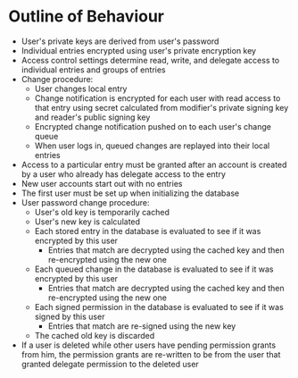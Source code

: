 # Outline of Behaviour #

- User's private keys are derived from user's password
- Individual entries encrypted using user's private encryption key
- Access control settings determine read, write, and delegate access to individual entries and groups of entries
- Change procedure:
    - User changes local entry
    - Change notification is encrypted for each user with read access to that entry using secret calculated from modifier's private signing key and reader's public signing key
    - Encrypted change notification pushed on to each user's change queue
    - When user logs in, queued changes are replayed into their local entries
- Access to a particular entry must be granted after an account is created by a user who already has delegate access to the entry
- New user accounts start out with no entries
- The first user must be set up when initializing the database
- User password change procedure:
    - User's old key is temporarily cached
    - User's new key is calculated
    - Each stored entry in the database is evaluated to see if it was encrypted by this user
        - Entries that match are decrypted using the cached key and then re-encrypted using the new one
    - Each queued change in the database is evaluated to see if it was encrypted by this user
        - Entries that match are decrypted using the cached key and then re-encrypted using the new one
    - Each signed permission in the database is evaluated to see if it was signed by this user
        - Entries that match are re-signed using the new key
    - The cached old key is discarded
 - If a user is deleted while other users have pending permission grants from him, the permission grants are re-written to be from the user that granted delegate permission to the deleted user
